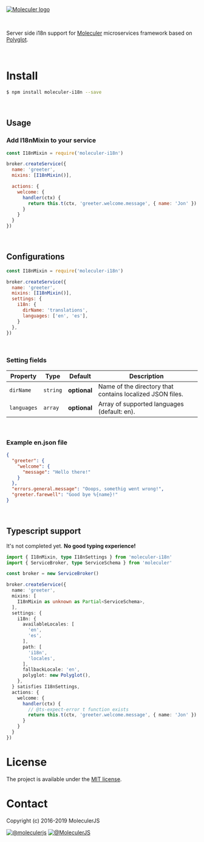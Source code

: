[![Moleculer logo](http://moleculer.services/images/banner.png)](https://github.com/moleculerjs/moleculer)

<br>

Server side i18n support for [Moleculer](https://moleculer.services/) microservices framework based on [Polyglot](https://www.npmjs.com/package/node-polyglot).

<br>

# Install

```bash
$ npm install moleculer-i18n --save
```
<br>

## Usage

### Add I18nMixin to your service

```js
const I18nMixin = require('moleculer-i18n')

broker.createService({
  name: 'greeter',
  mixins: [I18nMixin()],

  actions: {
    welcome: {
      handler(ctx) {
        return this.t(ctx, 'greeter.welcome.message', { name: 'Jon' })
      }
    }
  }
})
```
<br>

## Configurations
```js
const I18nMixin = require('moleculer-i18n')

broker.createService({
  name: 'greeter',
  mixins: [I18nMixin()],
  settings: {
    i18n: {
      dirName: 'translations',
      languages: ['en', 'es'],
    }
  },
})
```

<br>

### Setting fields

| Property | Type | Default | Description |
| -------- | ---- | ------- | ----------- |
| `dirName` | `string` | **optional** | Name of the directory that contains localized JSON files. |
| `languages` | `array` | **optional** | Array of supported languages (default: en). |

<br>

### Example en.json file

```json
{
  "greeter": {
    "welcome": {
      "message": "Hello there!"
    }
  },
  "errors.general.message": "Ooops, somethig went wrong!",
  "greeter.farewell": "Good bye %{name}!"
}
```
<br>

## Typescript support

It's not completed yet. __No good typing experience!__

```ts
import { I18nMixin, type I18nSettings } from 'moleculer-i18n'
import { ServiceBroker, type ServiceSchema } from 'moleculer'

const broker = new ServiceBroker()

broker.createService({
  name: 'greeter',
  mixins: [
    I18nMixin as unknown as Partial<ServiceSchema>,
  ],
  settings: {
    i18n: {
      availableLocales: [
        'en',
        'es',
      ],
      path: [
        'i18n',
        'locales',
      ],
      fallbackLocale: 'en',
      polyglot: new Polyglot(),
    },
  } satisfies I18nSettings,
  actions: {
    welcome: {
      handler(ctx) {
        // @ts-expect-error t function exists
        return this.t(ctx, 'greeter.welcome.message', { name: 'Jon' })
      }
    }
  }
})
```

# License

The project is available under the [MIT license](../LICENSE).

# Contact

Copyright (c) 2016-2019 MoleculerJS

[![@moleculerjs](https://img.shields.io/badge/github-moleculerjs-green.svg)](https://github.com/moleculerjs) [![@MoleculerJS](https://img.shields.io/badge/twitter-MoleculerJS-blue.svg)](https://twitter.com/MoleculerJS)
